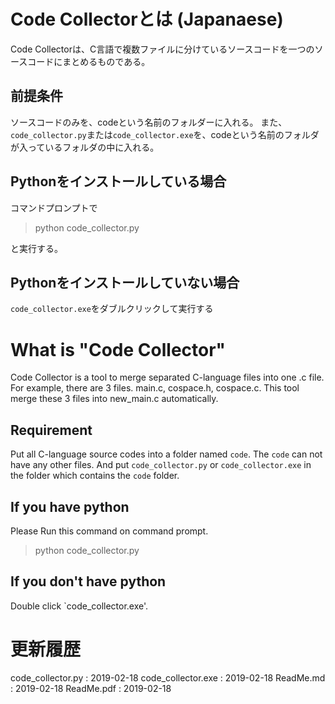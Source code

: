 # Code Collectorとは (Japanaese)

Code Collectorは、C言語で複数ファイルに分けているソースコードを一つのソースコードにまとめるものである。

## 前提条件
ソースコードのみを、codeという名前のフォルダーに入れる。
また、`code_collector.py`または`code_collector.exe`を、codeという名前のフォルダが入っているフォルダの中に入れる。

## Pythonをインストールしている場合
コマンドプロンプトで

> python code_collector.py

と実行する。

## Pythonをインストールしていない場合

`code_collector.exe`をダブルクリックして実行する


# What is "Code Collector"

Code Collector is a tool to merge separated C-language files into one .c file.
For example, there are 3 files. main.c, cospace.h, cospace.c. This tool merge these 3 files into new_main.c automatically.

## Requirement

Put all C-language source codes into a folder named `code`. The `code` can not have any other files. And put `code_collector.py` or `code_collector.exe` in the folder which contains the `code` folder.

## If you have python

Please Run this command on command prompt.

> python code_collector.py

## If you don't have python

Double click `code_collector.exe'.


# 更新履歴

code_collector.py : 2019-02-18
code_collector.exe : 2019-02-18
ReadMe.md : 2019-02-18
ReadMe.pdf : 2019-02-18